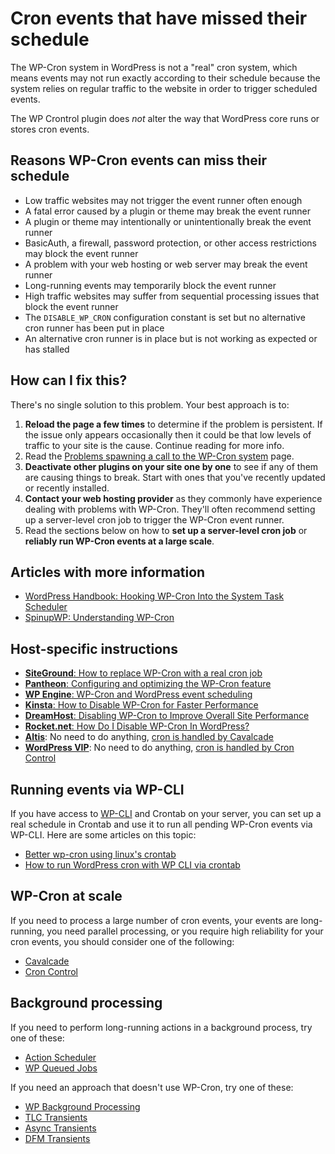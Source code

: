 # Cron events that have missed their schedule

The WP-Cron system in WordPress is not a "real" cron system, which means events may not run exactly according to their schedule because the system relies on regular traffic to the website in order to trigger scheduled events.

The WP Crontrol plugin does _not_ alter the way that WordPress core runs or stores cron events.

## Reasons WP-Cron events can miss their schedule

* Low traffic websites may not trigger the event runner often enough
* A fatal error caused by a plugin or theme may break the event runner
* A plugin or theme may intentionally or unintentionally break the event runner
* BasicAuth, a firewall, password protection, or other access restrictions may block the event runner
* A problem with your web hosting or web server may break the event runner
* Long-running events may temporarily block the event runner
* High traffic websites may suffer from sequential processing issues that block the event runner
* The `DISABLE_WP_CRON` configuration constant is set but no alternative cron runner has been put in place
* An alternative cron runner is in place but is not working as expected or has stalled

## How can I fix this?

There's no single solution to this problem. Your best approach is to:

1. **Reload the page a few times** to determine if the problem is persistent. If the issue only appears occasionally then it could be that low levels of traffic to your site is the cause. Continue reading for more info.
2. Read the [Problems spawning a call to the WP-Cron system](/help/problems-spawning-wp-cron/) page.
3. **Deactivate other plugins on your site one by one** to see if any of them are causing things to break. Start with ones that you've recently updated or recently installed.
4. **Contact your web hosting provider** as they commonly have experience dealing with problems with WP-Cron. They'll often recommend setting up a server-level cron job to trigger the WP-Cron event runner.
5. Read the sections below on how to **set up a server-level cron job** or **reliably run WP-Cron events at a large scale**.

## Articles with more information

* [WordPress Handbook: Hooking WP-Cron Into the System Task Scheduler](https://developer.wordpress.org/plugins/cron/hooking-wp-cron-into-the-system-task-scheduler/)
* [SpinupWP: Understanding WP-Cron](https://spinupwp.com/doc/understanding-wp-cron/)

## Host-specific instructions

* [**SiteGround**: How to replace WP-Cron with a real cron job](https://www.siteground.com/tutorials/wordpress/real-cron-job/)
* [**Pantheon**: Configuring and optimizing the WP-Cron feature](https://pantheon.io/docs/wordpress-cron)
* [**WP Engine**: WP-Cron and WordPress event scheduling](https://wpengine.co.uk/support/wp-cron-wordpress-scheduling/)
* [**Kinsta**: How to Disable WP-Cron for Faster Performance](https://kinsta.com/knowledgebase/disable-wp-cron/)
* [**DreamHost**: Disabling WP-Cron to Improve Overall Site Performance](https://help.dreamhost.com/hc/en-us/articles/360048323291-Disabling-WP-CRON-to-Improve-Overall-Site-Performance)
* [**Rocket.net**: How Do I Disable WP-Cron In WordPress?](https://rocket.net/blog/how-do-i-disable-wp-cron-in-wordpress/)
* [**Altis**](https://www.altis-dxp.com/): No need to do anything, [cron is handled by Cavalcade](https://www.altis-dxp.com/how-wordpress-and-altis-handle-scheduled-tasks-with-wp-cron/)
* [**WordPress VIP**](https://wpvip.com/): No need to do anything, [cron is handled by Cron Control](https://docs.wpvip.com/technical-references/tools-for-site-management/cron-control/)

## Running events via WP-CLI

If you have access to [WP-CLI](https://wp-cli.org/) and Crontab on your server, you can set up a real schedule in Crontab and use it to run all pending WP-Cron events via WP-CLI. Here are some articles on this topic:

* [Better wp-cron using linux's crontab](https://easyengine.io/tutorials/wordpress/wp-cron-crontab/)
* [How to run WordPress cron with WP CLI via crontab](https://silicondales.com/tutorials/linux/how-to-run-wordpress-cron-with-wp-cli-via-crontab-on-cloudways/)

## WP-Cron at scale

If you need to process a large number of cron events, your events are long-running, you need parallel processing, or you require high reliability for your cron events, you should consider one of the following:

* [Cavalcade](https://github.com/humanmade/Cavalcade)
* [Cron Control](https://github.com/Automattic/Cron-Control)

## Background processing

If you need to perform long-running actions in a background process, try one of these:

* [Action Scheduler](https://actionscheduler.org/)
* [WP Queued Jobs](https://github.com/SebKay/wp-queued-jobs)

If you need an approach that doesn't use WP-Cron, try one of these:

* [WP Background Processing](https://github.com/deliciousbrains/wp-background-processing)
* [TLC Transients](https://github.com/markjaquith/WP-TLC-Transients)
* [Async Transients](https://github.com/10up/Async-Transients)
* [DFM Transients](https://github.com/dfmedia/DFM-Transients)
